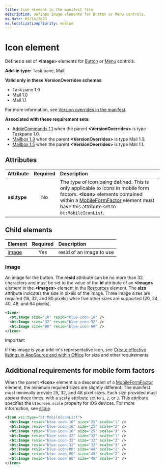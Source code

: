 ```yaml
---
title: Icon element in the manifest file
description: Defines Image elements for Button or Menu controls.
ms.date: 05/16/2023
ms.localizationpriority: medium
---
```


# Icon element

Defines a set of **\<Image\>** elements for [Button](control-button.md) or [Menu](control-menu.md) controls.

**Add-in type:** Task pane, Mail

**Valid only in these VersionOverrides schemas**:

- Task pane 1.0
- Mail 1.0
- Mail 1.1

For more information, see [Version overrides in the manifest](/office/dev/add-ins/develop/add-in-manifests#version-overrides-in-the-manifest).

**Associated with these requirement sets**:

- [AddinCommands 1.1](../requirement-sets/common/add-in-commands-requirement-sets.md) when the parent **\<VersionOverrides\>** is type Taskpane 1.0.
- [Mailbox 1.3](../requirement-sets/outlook/requirement-set-1.3/outlook-requirement-set-1.3.md) when the parent **\<VersionOverrides\>** is type Mail 1.0.
- [Mailbox 1.5](../requirement-sets/outlook/requirement-set-1.5/outlook-requirement-set-1.5.md) when the parent **\<VersionOverrides\>** is type Mail 1.1.

## Attributes

|  Attribute  |  Required  |  Description  |
|:-----|:-----:|:-----|
|  **xsi:type**  |  No  | The type of icon being defined. This is only applicable to icons in mobile form factors. **\<Icon\>** elements contained within a [MobileFormFactor](mobileformfactor.md) element must have this attribute set to `bt:MobileIconList`. |

## Child elements

|  Element |  Required  |  Description  |
|:-----|:-----:|:-----|
|  [Image](#image)        | Yes |   resid of an image to use         |

### Image

An image for the button. The **resid** attribute can be no more than 32 characters and must be set to the value of the **id** attribute of an **\<Image\>** element in the **\<Images\>** element in the [Resources](resources.md) element. The **size** attribute indicates the size in pixels of the image. Three image sizes are required (16, 32, and 80 pixels) while five other sizes are supported (20, 24, 40, 48, and 64 pixels).

```xml
<Icon>
  <bt:Image size="16" resid="blue-icon-16" />
  <bt:Image size="32" resid="blue-icon-32" />
  <bt:Image size="80" resid="blue-icon-80" />
</Icon>
```

> [!IMPORTANT]
> If this image is your add-in's representative icon, see [Create effective listings in AppSource and within Office](/partner-center/marketplace-offers/create-effective-office-store-listings#create-an-icon-for-your-add-in) for size and other requirements.

## Additional requirements for mobile form factors

When the parent **\<Icon\>** element is a descendant of a [MobileFormFactor](mobileformfactor.md) element, the minimum required sizes are slightly different. The manifest must minimally provide 25, 32, and 48 pixel sizes. Each size provided must appear three times, with a `scale` attribute set to `1`, `2`, or `3`. This attribute specifies the `UIScreen.scale` property for iOS devices. For more information, see [scale](https://developer.apple.com/documentation/uikit/uiscreen/1617836-scale).

```xml
<Icon xsi:type="bt:MobileIconList">
  <bt:Image resid="blue-icon-16" size="25" scale="1" />
  <bt:Image resid="blue-icon-16" size="25" scale="2" />
  <bt:Image resid="blue-icon-16" size="25" scale="3" />
  <bt:Image resid="blue-icon-32" size="32" scale="1" />
  <bt:Image resid="blue-icon-32" size="32" scale="2" />
  <bt:Image resid="blue-icon-32" size="32" scale="3" />
  <bt:Image resid="blue-icon-80" size="48" scale="1" />
  <bt:Image resid="blue-icon-80" size="48" scale="2" />
  <bt:Image resid="blue-icon-80" size="48" scale="3" />
</Icon>
```
